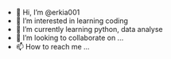 - 👋 Hi, I’m @erkia001
- 👀 I’m interested in learning coding
- 🌱 I’m currently learning python, data analyse
- 💞️ I’m looking to collaborate on ...
- 📫 How to reach me ...

<!---
erkia001/erkia001 is a ✨ special ✨ repository because its `README.md` (this file) appears on your GitHub profile.
You can click the Preview link to take a look at your changes.
--->
